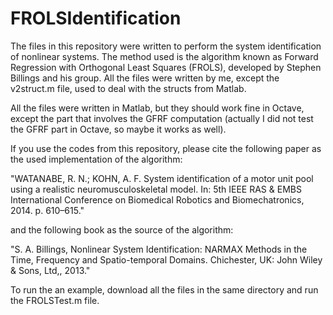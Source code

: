 # FROLSIdentification


The files in this repository were written to perform the system identification of nonlinear systems. The method used is the algorithm known as Forward Regression with Orthogonal Least Squares (FROLS), developed by Stephen Billings and his group. All the files were written by me, except the v2struct.m file, used to deal with the structs from Matlab.

All the files were written in Matlab, but they should work fine in Octave, except the part that involves the GFRF computation (actually I did not test the GFRF part in Octave, so maybe it works as well). 

If you use the codes from this repository, please cite the following paper as the used implementation of the algorithm:

"WATANABE, R. N.; KOHN, A. F. System identification of a motor unit pool using a realistic
neuromusculoskeletal model. In: 5th IEEE RAS & EMBS International Conference on
Biomedical Robotics and Biomechatronics, 2014. p. 610–615."

and the following  book as the source of the algorithm: 

"S. A. Billings, Nonlinear System Identification: NARMAX Methods in the Time, Frequency and Spatio-temporal Domains. Chichester, UK: John Wiley & Sons, Ltd,, 2013."

To run the an example, download all the files in the same directory and run the FROLSTest.m file.





